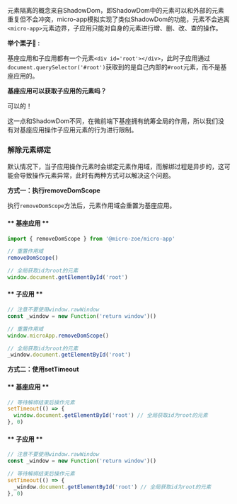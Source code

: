 元素隔离的概念来自ShadowDom，即ShadowDom中的元素可以和外部的元素重复但不会冲突，micro-app模拟实现了类似ShadowDom的功能，元素不会逃离`<micro-app>`元素边界，子应用只能对自身的元素进行增、删、改、查的操作。

**举个栗子🌰 :**

基座应用和子应用都有一个元素`<div id='root'></div>`，此时子应用通过`document.querySelector('#root')`获取到的是自己内部的`#root`元素，而不是基座应用的。

**基座应用可以获取子应用的元素吗？**

可以的！

这一点和ShadowDom不同，在微前端下基座拥有统筹全局的作用，所以我们没有对基座应用操作子应用元素的行为进行限制。

### 解除元素绑定
默认情况下，当子应用操作元素时会绑定元素作用域，而解绑过程是异步的，这可能会导致操作元素异常，此时有两种方式可以解决这个问题。


**方式一：执行removeDomScope**

执行`removeDomScope`方法后，元素作用域会重置为基座应用。

<!-- tabs:start -->
#### ** 基座应用 **
```js
import { removeDomScope } from '@micro-zoe/micro-app'

// 重置作用域
removeDomScope()

// 全局获取id为root的元素
window.document.getElementById('root')
```

#### ** 子应用 **
```js
// 注意不要使用window.rawWindow
const _window = new Function('return window')()

// 重置作用域
window.microApp.removeDomScope() 

// 全局获取id为root的元素
_window.document.getElementById('root') 
```
<!-- tabs:end -->


**方式二：使用setTimeout**
<!-- tabs:start -->
#### ** 基座应用 **
```js
// 等待解绑结束后操作元素
setTimeout(() => {
  window.document.getElementById('root') // 全局获取id为root的元素
}, 0)
```

#### ** 子应用 **
```js
// 注意不要使用window.rawWindow
const _window = new Function('return window')()

// 等待解绑结束后操作元素
setTimeout(() => {
  _window.document.getElementById('root') // 全局获取id为root的元素
}, 0)
```
<!-- tabs:end -->
